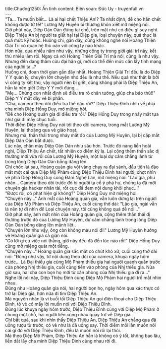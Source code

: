 title:Chương1250: Ẩn tình
content:
Biên soạn: Đức Uy - truyenfull.vn<br>---<br>"Ta... Ta muốn biết... Là ai hại chết Thiệu An!? Ta nhất định, để cho hắn chết không được tử tế!" Lương Mỹ Huyên bi thương khôn xiết mở miệng nói.<br>Giờ phút này, Diệp Oản Oản đứng tại chỗ, trên mặt như có điều gì suy nghĩ.<br>Diệp Thiệu An bị người ta giết hại tại Diệp gia, loại chuyện này, quả thực là quá mức kỳ hoặc. Huống chi, gần đây, cũng không nghe nói Hoàng Thiên Giải Trí có quan hệ thù oán với công ty nào khác.<br>Hơn nữa, qua nhiều năm như vậy, những công ty trong giới giải trí này, kết thù nhiều lắm rồi. Ngay cả với Hoàng Thiên Giải Trí mà nói, cũng là như vậy. Nhưng đến dạng thâm cừu đại hận gì, mới có thể đến mức cần lấy tính mạng của người ta…?<br>Huống chi, đoạn thời gian gần đây nhất, Hoàng Thiên Giải Trí đều là do Diệp Y Y quản lý, chuyện lớn chuyện nhỏ đều là như thế. Nếu quả như thật là bởi vì công ty kết thù, vậy người nên bị giết, cũng không phải là Diệp Thiệu An, hẳn là nên giết Diệp Y Y mới đúng...<br>"Mẹ... Chúng con nhất định sẽ điều tra rõ chân tướng, giúp cha báo thù!!" Diệp Y Y mặt đầy vẻ bi phẫn.<br>"Cha, camera theo dõi điều tra thế nào rồi?" Diệp Thiệu Đình nhìn về phía cha mình Diệp Hồng Duy, mở miệng hỏi.<br>"Để cho Hoàng quản gia đi điều tra rồi." Diệp Hồng Duy trong nháy mắt tựa như già đi mấy chục tuổi.<br>Thời điểm Diệp Hồng Duy nói tới theo dõi camera, trong mắt Lương Mỹ Huyên, lại thoáng qua vẻ giảo hoạt.<br>Nhưng mà, thần thái trong nháy mắt đó của Lương Mỹ Huyên, lại bị cặp mắt Diệp Oản Oản bắt được.<br>Lúc này, chân mày Diệp Oản Oản nhíu sâu hơn. Trước đó nàng liền hoài nghi, Diệp Thiệu An chết, tất nhiên có điểm kỳ lạ. Lại cộng thêm thần sắc dị thường mới vừa rồi của Lương Mỹ Huyên, một loại dự cảm chẳng lành từ trong lòng Diệp Oản Oản bỗng dâng lên.<br>Chỉ chốc lát sau, Hoàng quản gia vội vàng chạy ra đại sảnh, đầu tiên là đảo mắt một cái qua Diệp Mộ Phàm cùng Diệp Thiệu Đình hai người, chợt nhìn về phía Diệp Hồng Duy cùng Đàm Nghệ Lan, mở miệng nói: "Lão gia, phu nhân... Camera theo dõi trước đó bị người ta cố ý phá hư, chúng ta đã mời chuyên gia hacker nhân tài, rốt cục đã đem nội dung khôi phục..."<br>"Được rồi, có phát hiện gì không?" Diệp Hồng Duy mở miệng hỏi.<br>"Chuyện này..." Ánh mắt của Hoàng quản gia, vẫn luôn dừng lại trên người của Diệp Mộ Phàm và Diệp Thiệu An, cuối cùng thở dài: "Lão gia, ngài vẫn là nên tự đi nhìn đi! Loại chuyện này, tôi cũng không quá dễ nói..."<br>Giờ phút này, ánh mắt nhìn của Hoàng quản gia, cộng thêm thần thái dị thường trước đó của Lương Mỹ Huyên, dự cảm chẳng lành trong lòng Diệp Oản Oản bỗng dâng lên mãnh liệt..<br>"Chuyện lớn như vậy, ông còn không mau nói đi!" Lương Mỹ Huyên hướng về Hoàng quản gia cả giận nói.<br>"Có lời gì cứ việc nói thẳng, giờ này đều đã đến lúc nào rồi!" Diệp Hồng Duy cũng mở miệng quát một tiếng.<br>"Chuyện này..." Hoàng quản gia sắc mặt có chút khó xử, cuối cùng thở dài nói: "Đúng như vậy, từ nội dung theo dõi của camera, khuya ngày hôm trước... Là Đại thiếu gia cùng Mộ Phàm thiếu gia hai người quanh quẩn trước cửa phòng Nhị thiếu gia, cuối cùng tiến vào phòng của Nhị thiếu gia. Nửa giờ sau, hai cha con bọn họ mới từ căn phòng của Nhị thiếu gia đi ra..."<br>Nghe lời nói này, Diệp Thiệu Đình cùng Diệp Mộ Phàm hai người trố mắt nhìn nhau.<br>Đúng như Hoàng quản gia nói, hai người bọn họ, ngày hôm qua xác thực có trở lại Diệp gia, hơn nữa đi tìm Diệp Thiệu An.<br>Mà nguyên nhân là vì buổi tối Diệp Thiệu An gọi điện thoại cho Diệp Thiệu Đình, tỏ vẻ có mấy lời muốn nói với Diệp Thiệu Đình.<br>Đúng lúc khuya ngày hôm trước, Diệp Thiệu Đình cùng với Diệp Mộ Phàm ở chung một chỗ, hai người liền cùng nhau quay trở về Diệp gia.<br>Chỉ bất quá, sau khi nhìn thấy Diệp Thiệu An, Diệp Thiệu An chẳng qua đã uống rượu từ trước, có vẻ như là đã uống say. Thời điểm mỗi lần muốn nói cái gì đó với Diệp Thiệu Đình, đều là muốn nói rồi lại thôi.<br>Mà theo Diệp Mộ Phàm, Diệp Thiệu An hẳn là không có ý tốt, không bao lâu, liền dắt lấy cha mình Diệp Thiệu Đình cùng nhau rời đi.